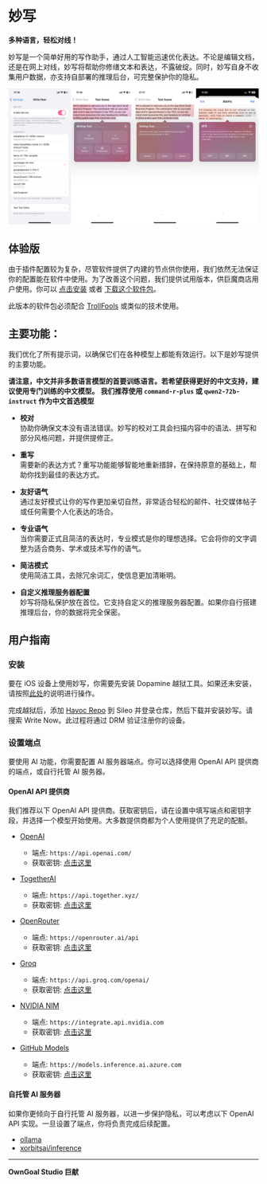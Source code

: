 # 妙写

**多种语言，轻松对线！**

妙写是一个简单好用的写作助手，通过人工智能迅速优化表达。不论是编辑文档，还是在网上对线，妙写将帮助你修缮文本和表达，不露破绽。同时，妙写自身不收集用户数据，亦支持自部署的推理后台，可完整保护你的隐私。

![预览](../../Preview.png)

## 体验版

由于插件配置较为复杂，尽管软件提供了内建的节点供你使用，我们依然无法保证你的配置能在软件中使用。为了改善这个问题，我们提供试用版本，供巨魔商店用户使用。你可以 [点击安装](https://intradeus.github.io/http-protocol-redirector?r=apple-magnifier://install?url=https://github.com/OwnGoalStudio/WriteNow/raw/main/Resources/LiteEdition/WriteNowLite_1.7.5.tipa) 或者 [下载这个软件包](../../LiteEdition/WriteNowLite_1.7.5.tipa)。

此版本的软件包必须配合 [TrollFools](https://github.com/Lessica/TrollFools/) 或类似的技术使用。

## 主要功能：

我们优化了所有提示词，以确保它们在各种模型上都能有效运行。以下是妙写提供的主要功能。

**请注意，中文并非多数语言模型的首要训练语言。若希望获得更好的中文支持，建议使用专门训练的中文模型。**
**我们推荐使用 `command-r-plus` 或 `qwen2-72b-instruct` 作为中文首选模型**

- **校对**  
  协助你确保文本没有语法错误。妙写的校对工具会扫描内容中的语法、拼写和部分风格问题，并提供提修正。

- **重写**  
  需要新的表达方式？重写功能能够智能地重新措辞，在保持原意的基础上，帮助你找到最佳的表达方式。

- **友好语气**  
  通过友好模式让你的写作更加亲切自然，非常适合轻松的邮件、社交媒体帖子或任何需要个人化表达的场合。

- **专业语气**  
  当你需要正式且简洁的表达时，专业模式是你的理想选择。它会将你的文字调整为适合商务、学术或技术写作的语气。

- **简洁模式**  
  使用简洁工具，去除冗余词汇，使信息更加清晰明。

- **自定义推理服务器配置**  
  妙写将隐私保护放在首位。它支持自定义的推理服务器配置。如果你自行搭建推理后台，你的数据将完全保密。

## 用户指南

### 安装

要在 iOS 设备上使用妙写，你需要先安装 Dopamine 越狱工具。如果还未安装，请按照[此处](https://ios.cfw.guide/)的说明进行操作。

完成越狱后，添加 [Havoc Repo](https://havoc.app/) 到 Sileo 并登录仓库，然后下载并安装妙写。请搜索 Write Now。此过程将通过 DRM 验证注册你的设备。

### 设置端点

要使用 AI 功能，你需要配置 AI 服务器端点。你可以选择使用 OpenAI API 提供商的端点，或自行托管 AI 服务器。

#### OpenAI API 提供商

我们推荐以下 OpenAI API 提供商。获取密钥后，请在设置中填写端点和密钥字段，并选择一个模型开始使用。大多数提供商都为个人使用提供了充足的配额。

- [OpenAI](https://platform.openai.com/)

  - 端点: `https://api.openai.com/`
  - 获取密钥: [点击这里](https://platform.openai.com/api-keys)

- [TogetherAI](https://api.together.xyz/)

  - 端点: `https://api.together.xyz/`
  - 获取密钥: [点击这里](https://api.together.ai/settings/api-keys)

- [OpenRouter](https://openrouter.ai/)

  - 端点: `https://openrouter.ai/api`
  - 获取密钥: [点击这里](https://openrouter.ai/settings/keys)

- [Groq](https://groq.com/)

  - 端点: `https://api.groq.com/openai/`
  - 获取密钥: [点击这里](https://console.groq.com/keys)

- [NVIDIA NIM](https://www.nvidia.com/en-us/ai/)

  - 端点: `https://integrate.api.nvidia.com`
  - 获取密钥: [点击这里](https://build.nvidia.com/explore/reasoning)

- [GitHub Models](https://github.com/marketplace/models)
  - 端点: `https://models.inference.ai.azure.com`
  - 获取密钥: [点击这里](https://github.com/settings/tokens)

#### 自托管 AI 服务器

如果你更倾向于自行托管 AI 服务器，以进一步保护隐私，可以考虑以下 OpenAI API 实现。一旦设置了端点，你将负责完成后续配置。

- [ollama](https://ollama.com/)
- [xorbitsai/inference](https://github.com/xorbitsai/inference)

---

**OwnGoal Studio 巨献**
